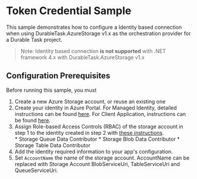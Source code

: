 # Token Credential Sample

This sample demonstrates how to configure a Identity based connection when using DurableTask.AzureStorage v1.x as the orchestration provider for a Durable Task project.

> Note: 
> Identity based connection **is not supported** with .NET framework 4.x with DurableTask.AzureStorage v1.x

## Configuration Prerequisites

Before running this sample, you must

1. Create a new Azure Storage account, or reuse an existing one
2. Create your identity in Azure Portal. For Managed Identity, detailed instructions can be found [here](https://learn.microsoft.com/en-us/azure/app-service/overview-managed-identity?tabs=portal%2Chttp). For Client Application, instructions can be found [here](https://learn.microsoft.com/en-us/azure/healthcare-apis/register-application). 
3. Assign Role-based Access Controls (RBAC) of the storage account in step 1 to the identity created in step 2 with [these instructions](https://learn.microsoft.com/en-us/azure/role-based-access-control/role-assignments-portal-managed-identity#Overview).  
        * Storage Queue Data Contributor
        * Storage Blob Data Contributor
        * Storage Table Data Contributor
4. Add the identity required information to your app's configuration.
4. Set `AccountName` the name of the storage account. AccountName can be replaced with Storage Account BlobServiceUri, TableServiceUri and QueueServiceUri. 
